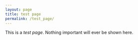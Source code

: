 ```yaml
---
layout: page
title: test page
permalink: /test_page/
---
```


This is a *test page*. Nothing important will ever be shown here.